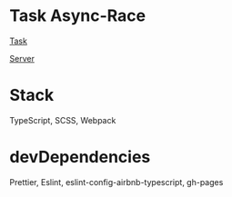 # Task Async-Race

[Task](https://github.com/rolling-scopes-school/tasks/blob/master/tasks/async-race.md)

[Server](https://github.com/mikhama/async-race-api)

# Stack

TypeScript, SCSS, Webpack

# devDependencies
Prettier, Eslint, eslint-config-airbnb-typescript, gh-pages

